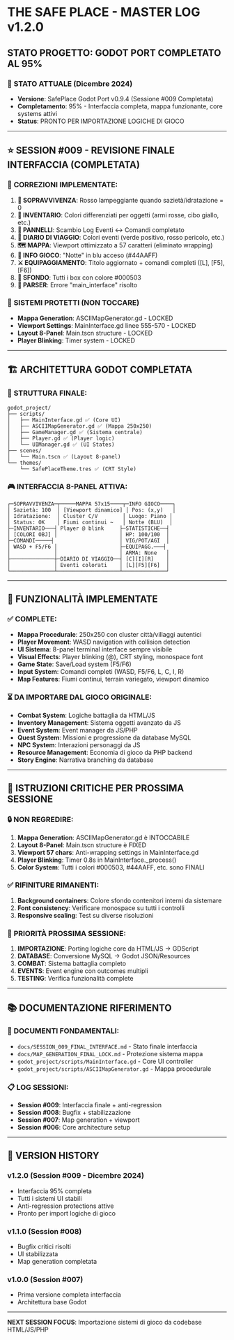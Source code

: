 # THE SAFE PLACE - MASTER LOG v1.2.0
## **STATO PROGETTO: GODOT PORT COMPLETATO AL 95%**

### 🎯 **STATO ATTUALE (Dicembre 2024)**
- **Versione**: SafePlace Godot Port v0.9.4 (Sessione #009 Completata)
- **Completamento**: 95% - Interfaccia completa, mappa funzionante, core systems attivi
- **Status**: PRONTO PER IMPORTAZIONE LOGICHE DI GIOCO

---

## ⭐ **SESSION #009 - REVISIONE FINALE INTERFACCIA (COMPLETATA)**

### 🔧 **CORREZIONI IMPLEMENTATE:**
1. **💉 SOPRAVVIVENZA**: Rosso lampeggiante quando sazietà/idratazione = 0
2. **🎨 INVENTARIO**: Colori differenziati per oggetti (armi rosse, cibo giallo, etc.)
3. **🔄 PANNELLI**: Scambio Log Eventi ↔ Comandi completato
4. **📖 DIARIO DI VIAGGIO**: Colori eventi (verde positivo, rosso pericolo, etc.)
5. **🗺️ MAPPA**: Viewport ottimizzato a 57 caratteri (eliminato wrapping)
6. **🌙 INFO GIOCO**: "Notte" in blu acceso (#44AAFF)
7. **⚔️ EQUIPAGGIAMENTO**: Titolo aggiornato + comandi completi ([L], [F5], [F6])
8. **🎨 SFONDO**: Tutti i box con colore #000503
9. **🐛 PARSER**: Errore "main_interface" risolto

### 🚨 **SISTEMI PROTETTI (NON TOCCARE)**
- **Mappa Generation**: ASCIIMapGenerator.gd - LOCKED
- **Viewport Settings**: MainInterface.gd linee 555-570 - LOCKED  
- **Layout 8-Panel**: Main.tscn structure - LOCKED
- **Player Blinking**: Timer system - LOCKED

---

## 🏗️ **ARCHITETTURA GODOT COMPLETATA**

### 📁 **STRUTTURA FINALE:**
```
godot_project/
├── scripts/
│   ├── MainInterface.gd ✅ (Core UI)
│   ├── ASCIIMapGenerator.gd ✅ (Mappa 250x250)
│   ├── GameManager.gd ✅ (Sistema centrale)
│   ├── Player.gd ✅ (Player logic)
│   └── UIManager.gd ✅ (UI States)
├── scenes/
│   └── Main.tscn ✅ (Layout 8-panel)
└── themes/
    └── SafePlaceTheme.tres ✅ (CRT Style)
```

### 🎮 **INTERFACCIA 8-PANEL ATTIVA:**
```
┌─SOPRAVVIVENZA─┬─────MAPPA 57x15────┬─INFO GIOCO────┐
│ Sazietà: 100  │ [Viewport dinamico] │ Pos: (x,y)   │
│ Idratazione:  │ Cluster C/V        │ Luogo: Piano │
│ Status: OK    │ Fiumi continui ~   │ Notte (BLU)  │
├─INVENTARIO───┤ Player @ blink     ├─STATISTICHE──┤
│ [COLORI OBJ] │                    │ HP: 100/100  │
├─COMANDI─────┤                     │ VIG/POT/AGI  │
│ WASD + F5/F6 │                    ├─EQUIPAGG.───┤
│              │                    │ ARMA: None   │
├──────────────┼─DIARIO DI VIAGGIO──┤ [C][I][R]    │
│              │ Eventi colorati    │ [L][F5][F6]  │
└──────────────┴────────────────────┴──────────────┘
```

---

## 🎯 **FUNZIONALITÀ IMPLEMENTATE**

### ✅ **COMPLETE:**
- **Mappa Procedurale**: 250x250 con cluster città/villaggi autentici
- **Player Movement**: WASD navigation with collision detection
- **UI Sistema**: 8-panel terminal interface sempre visibile
- **Visual Effects**: Player blinking (@), CRT styling, monospace font
- **Game State**: Save/Load system (F5/F6)
- **Input System**: Comandi completi (WASD, F5/F6, L, C, I, R)
- **Map Features**: Fiumi continui, terrain variegato, viewport dinamico

### ⏳ **DA IMPORTARE DAL GIOCO ORIGINALE:**
- **Combat System**: Logiche battaglia da HTML/JS
- **Inventory Management**: Sistema oggetti avanzato da JS
- **Event System**: Event manager da JS/PHP
- **Quest System**: Missioni e progressione da database MySQL  
- **NPC System**: Interazioni personaggi da JS
- **Resource Management**: Economia di gioco da PHP backend
- **Story Engine**: Narrativa branching da database

---

## 🚨 **ISTRUZIONI CRITICHE PER PROSSIMA SESSIONE**

### 🔒 **NON REGREDIRE:**
1. **Mappa Generation**: ASCIIMapGenerator.gd è INTOCCABILE
2. **Layout 8-Panel**: Main.tscn structure è FIXED
3. **Viewport 57 chars**: Anti-wrapping settings in MainInterface.gd
4. **Player Blinking**: Timer 0.8s in MainInterface._process()
5. **Color System**: Tutti i colori #000503, #44AAFF, etc. sono FINALI

### ✅ **RIFINITURE RIMANENTI:**
1. **Background containers**: Colore sfondo contenitori interni da sistemare
2. **Font consistency**: Verificare monospace su tutti i controlli
3. **Responsive scaling**: Test su diverse risoluzioni

### 🎯 **PRIORITÀ PROSSIMA SESSIONE:**
1. **IMPORTAZIONE**: Porting logiche core da HTML/JS → GDScript
2. **DATABASE**: Conversione MySQL → Godot JSON/Resources
3. **COMBAT**: Sistema battaglia completo
4. **EVENTS**: Event engine con outcomes multipli
5. **TESTING**: Verifica funzionalità complete

---

## 📚 **DOCUMENTAZIONE RIFERIMENTO**

### 🔑 **DOCUMENTI FONDAMENTALI:**
- `docs/SESSION_009_FINAL_INTERFACE.md` - Stato finale interfaccia
- `docs/MAP_GENERATION_FINAL_LOCK.md` - Protezione sistema mappa
- `godot_project/scripts/MainInterface.gd` - Core UI controller
- `godot_project/scripts/ASCIIMapGenerator.gd` - Mappa procedurale

### 📋 **LOG SESSIONI:**
- **Session #009**: Interfaccia finale + anti-regression
- **Session #008**: Bugfix + stabilizzazione  
- **Session #007**: Map generation + viewport
- **Session #006**: Core architecture setup

---

## 🔄 **VERSION HISTORY**

### v1.2.0 (Session #009 - Dicembre 2024)
- Interfaccia 95% completa
- Tutti i sistemi UI stabili
- Anti-regression protections attive
- Pronto per import logiche di gioco

### v1.1.0 (Session #008)
- Bugfix critici risolti
- UI stabilizzata
- Map generation completata

### v1.0.0 (Session #007)  
- Prima versione completa interfaccia
- Architettura base Godot

---

**NEXT SESSION FOCUS**: Importazione sistemi di gioco da codebase HTML/JS/PHP 